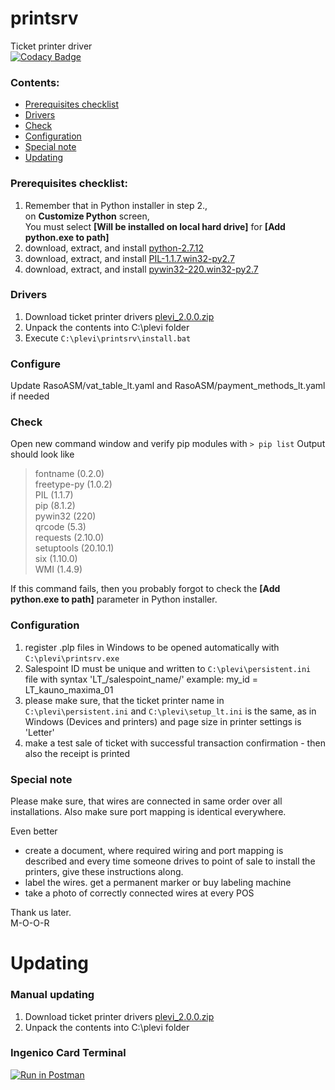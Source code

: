 # printsrv
Ticket printer driver  
[![Codacy Badge](https://api.codacy.com/project/badge/Grade/6e27ab962edd41e380c34a5189afa328)](https://www.codacy.com/app/mihkel-putrinsh/printsrv3?utm_source=github.com&amp;utm_medium=referral&amp;utm_content=Piletilevi/printsrv3&amp;utm_campaign=Badge_Grade)

### Contents:

- [Prerequisites checklist](https://github.com/Piletilevi/printsrv/blob/master/README.md#prerequisites-checklist)
- [Drivers](https://github.com/Piletilevi/printsrv/blob/master/README.md#drivers)
- [Check](https://github.com/Piletilevi/printsrv/blob/master/README.md#check)
- [Configuration](https://github.com/Piletilevi/printsrv/blob/master/README.md#donfiguration)
- [Special note](https://github.com/Piletilevi/printsrv/blob/master/README.md#special-note)
- [Updating](https://github.com/Piletilevi/printsrv/blob/master/README.md#manual-updating)


### Prerequisites checklist:

1. Remember that in Python installer in step 2.,  
   on **Customize Python** screen,  
   You must select **[Will be installed on local hard drive]** for **[Add python.exe to path]**
2. download, extract, and install [python-2.7.12](https://github.com/Piletilevi/printsrv/files/391929/python-2.7.12.zip)  
3. download, extract, and install [PIL-1.1.7.win32-py2.7](https://github.com/Piletilevi/printsrv/files/391901/PIL-1.1.7.win32-py2.7.zip)  
4. download, extract, and install [pywin32-220.win32-py2.7](https://github.com/Piletilevi/printsrv/files/391897/pywin32-220.win32-py2.7.zip)


### Drivers

1. Download ticket printer drivers [plevi_2.0.0.zip](https://github.com/Piletilevi/printsrv/releases/download/2.0.0/plevi_2.0.0.zip)
2. Unpack the contents into C:\plevi folder
3. Execute `C:\plevi\printsrv\install.bat`

### Configure
Update RasoASM/vat_table_lt.yaml and RasoASM/payment_methods_lt.yaml if needed


### Check

Open new command window and verify pip modules with
   `> pip list`
   Output should look like
   > fontname (0.2.0)  
   freetype-py (1.0.2)  
   PIL (1.1.7)  
   pip (8.1.2)  
   pywin32 (220)  
   qrcode (5.3)  
   requests (2.10.0)  
   setuptools (20.10.1)  
   six (1.10.0)  
   WMI (1.4.9)  

   If this command fails, then you probably forgot to check the **[Add python.exe to path]** parameter in Python installer.

### Configuration

1. register .plp files in Windows to be opened automatically with `C:\plevi\printsrv.exe`  
2. Salespoint ID must be unique and written to `C:\plevi\persistent.ini` file with syntax 'LT_/salespoint_name/'
  example: my_id = LT_kauno_maxima_01
3. please make sure, that the ticket printer name in `C:\plevi\persistent.ini` and `C:\plevi\setup_lt.ini` is the same, as in Windows (Devices and printers) and page size in printer settings is 'Letter'
4. make a test sale of ticket with successful transaction confirmation - then also the receipt is printed


### Special note

Please make sure, that wires are connected in same order over all installations.
Also make sure port mapping is identical everywhere.  

Even better
- create a document, where required wiring and port mapping is described and every time someone drives to point of sale to install the printers, give these instructions along.  
- label the wires. get a permanent marker or buy labeling machine
- take a photo of correctly connected wires at every POS

Thank us later.  
M-O-O-R


# Updating

### Manual updating

1. Download ticket printer drivers [plevi_2.0.0.zip](https://github.com/Piletilevi/printsrv/releases/download/2.0.0/plevi_2.0.0.zip)
2. Unpack the contents into C:\plevi folder


### Ingenico Card Terminal

[![Run in Postman](https://run.pstmn.io/button.svg)](https://app.getpostman.com/run-collection/b85ee01a6371438a25a1)
